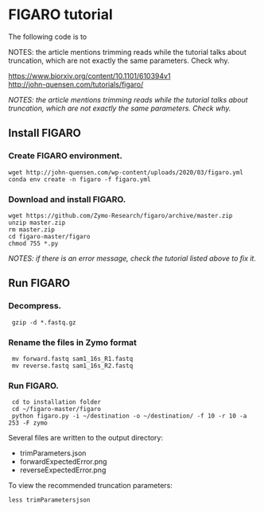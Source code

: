 # FIGARO tutorial

The following code is to 

NOTES: the article mentions trimming reads while the tutorial talks about truncation, which are not exactly the same parameters. Check why.

https://www.biorxiv.org/content/10.1101/610394v1  
http://john-quensen.com/tutorials/figaro/ 

*NOTES: the article mentions trimming reads while the tutorial talks about truncation, which are not exactly the same parameters. Check why.*

## Install FIGARO

### Create FIGARO environment.

```
wget http://john-quensen.com/wp-content/uploads/2020/03/figaro.yml
conda env create -n figaro -f figaro.yml
```
### Download and install FIGARO.
```
wget https://github.com/Zymo-Research/figaro/archive/master.zip
unzip master.zip
rm master.zip
cd figaro-master/figaro
chmod 755 *.py
```

*NOTES: if there is an error message, check the tutorial listed above to fix it.*

## Run FIGARO



### Decompress.
```
 gzip -d *.fastq.gz
```
### Rename the files in Zymo format
```
 mv forward.fastq sam1_16s_R1.fastq
 mv reverse.fastq sam1_16s_R2.fastq
 ```
 
### Run FIGARO.
```
 cd to installation folder
 cd ~/figaro-master/figaro
 python figaro.py -i ~/destination -o ~/destination/ -f 10 -r 10 -a 253 -F zymo
```

Several files are written to the output directory:

- trimParameters.json
- forwardExpectedError.png
- reverseExpectedError.png

To view the recommended truncation parameters:

```
less trimParametersjson
```